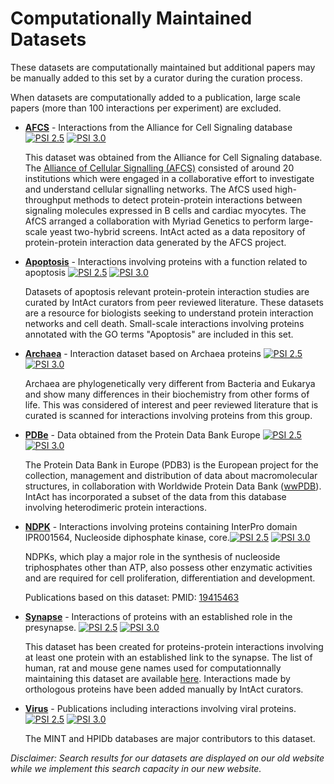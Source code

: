 # Computationally Maintained Datasets

These datasets are computationally maintained but additional papers may be manually added to this set by a curator during the curation process.

When datasets are computationally added to a publication, large scale papers \(more than 100 interactions per experiment\) are excluded.

* [**AFCS**](http://www.ebi.ac.uk/intact/search?query=annot:%22dataset:afcs%22) - Interactions from the Alliance for Cell Signaling database [![PSI 2.5](https://www.ebi.ac.uk/intact/images/psi25.png?conversationContext=7)](https://ftp.ebi.ac.uk/pub/databases/intact/current/psi25/datasets/AFCS.zip) [![PSI 3.0](https://www.ebi.ac.uk/intact/images/psi30.png?conversationContext=7)](https://ftp.ebi.ac.uk/pub/databases/intact/current/psi30/datasets/AFCS.zip)

  This dataset was obtained from the Alliance for Cell Signaling database. The [Alliance of Cellular Signalling (AFCS)](https://www.nature.com/articles/nature01304) consisted of around 20 institutions which were engaged in a collaborative effort to investigate and understand cellular signalling networks. The AfCS used high-throughput methods to detect protein-protein interactions between signaling molecules expressed in B cells and cardiac myocytes. The AfCS arranged a collaboration with Myriad Genetics to perform large-scale yeast two-hybrid screens. IntAct acted as a data repository of protein-protein interaction data generated by the AFCS project.

* [**Apoptosis**](http://www.ebi.ac.uk/intact/search?query=annot:%22dataset:apoptosis%22) - Interactions involving proteins with a function related to apoptosis [![PSI 2.5](https://www.ebi.ac.uk/intact/images/psi25.png?conversationContext=7)](https://ftp.ebi.ac.uk/pub/databases/intact/current/psi25/datasets/Apoptosis.zip) [![PSI 3.0](https://www.ebi.ac.uk/intact/images/psi30.png?conversationContext=7)](https://ftp.ebi.ac.uk/pub/databases/intact/current/psi30/datasets/Apoptosis.zip)

  Datasets of apoptosis relevant protein-protein interaction studies are curated by IntAct curators from peer reviewed literature. These datasets are a resource for biologists seeking to understand protein interaction networks and cell death. Small-scale interactions involving proteins annotated with the GO terms "Apoptosis" are included in this set.

* [**Archaea**](http://www.ebi.ac.uk/intact/search?query=annot:%22dataset:archaea%22) - Interaction dataset based on Archaea proteins [![PSI 2.5](https://www.ebi.ac.uk/intact/images/psi25.png?conversationContext=7)](https://ftp.ebi.ac.uk/pub/databases/intact/current/psi25/datasets/Archaea.zip) [![PSI 3.0](https://www.ebi.ac.uk/intact/images/psi30.png?conversationContext=7)](https://ftp.ebi.ac.uk/pub/databases/intact/current/psi30/datasets/Archaea.zip)

  Archaea are phylogenetically very different from Bacteria and Eukarya and show many differences in their biochemistry from other forms of life. This was considered of interest and peer reviewed literature that is curated is scanned for interactions involving proteins from this group.

* [**PDBe**](http://www.ebi.ac.uk/intact/search?query=annot:%22dataset:pdbe%22) - Data obtained from the Protein Data Bank Europe [![PSI 2.5](https://www.ebi.ac.uk/intact/images/psi25.png?conversationContext=7)](https://ftp.ebi.ac.uk/pub/databases/intact/current/psi25/datasets/MSD.zip) [![PSI 3.0](https://www.ebi.ac.uk/intact/images/psi30.png?conversationContext=7)](https://ftp.ebi.ac.uk/pub/databases/intact/current/psi30/datasets/MSD.zip)

  The Protein Data Bank in Europe \(PDB3\) is the European project for the collection, management and distribution of data about macromolecular structures, in collaboration with Worldwide Protein Data Bank \([wwPDB](http://www.ebi.ac.uk/pdbe/)\). IntAct has incorporated a subset of the data from this database involving heterodimeric protein interactions.

* [**NDPK**](http://www.ebi.ac.uk/intact/search?query=annot:%22dataset:ndpk%22) - Interactions involving proteins containing InterPro domain IPR001564, Nucleoside diphosphate kinase, core.[![PSI 2.5](https://www.ebi.ac.uk/intact/images/psi25.png?conversationContext=7)](https://ftp.ebi.ac.uk/pub/databases/intact/current/psi25/datasets/NDPK.zip) [![PSI 3.0](https://www.ebi.ac.uk/intact/images/psi30.png?conversationContext=7)](https://ftp.ebi.ac.uk/pub/databases/intact/current/psi30/datasets/NDPK.zip)

  NDPKs, which play a major role in the synthesis of nucleoside triphosphates other than ATP, also possess other enzymatic activities and are required for cell proliferation, differentiation and development.

  Publications based on this dataset: PMID: [19415463](http://europepmc.org/article/MED/19415463)

* [**Synapse**](http://www.ebi.ac.uk/intact/search?query=annot:%22dataset:synapse%22) - Interactions of proteins with an established role in the presynapse. [![PSI 2.5](https://www.ebi.ac.uk/intact/images/psi25.png?conversationContext=7)](https://ftp.ebi.ac.uk/pub/databases/intact/current/psi25/datasets/Synapse.zip) [![PSI 3.0](https://www.ebi.ac.uk/intact/images/psi30.png?conversationContext=7)](https://ftp.ebi.ac.uk/pub/databases/intact/current/psi30/datasets/Synapse.zip)

  This dataset has been created for proteins-protein interactions involving at least one protein with an established link to the synapse. The list of human, rat and mouse gene names used for computationnally maintaining this dataset are available [here](ftp://ftp.ebi.ac.uk/pub/databases/intact/current/psi25/datasets/Synapse/misc/gene-names.csv). Interactions made by orthologous proteins have been added manually by IntAct curators.

* [**Virus**](http://www.ebi.ac.uk/intact/search?query=annot:%22dataset:virus%22?conversationContext=7) - Publications including interactions involving viral proteins. [![PSI 2.5](https://www.ebi.ac.uk/intact/images/psi25.png?conversationContext=7)](https://ftp.ebi.ac.uk/pub/databases/intact/current/psi25/datasets/Virus.zip) [![PSI 3.0](https://www.ebi.ac.uk/intact/images/psi30.png?conversationContext=7)](https://ftp.ebi.ac.uk/pub/databases/intact/current/psi30/datasets/Virus.zip)

  The MINT and HPIDb databases are major contributors to this dataset.

_Disclaimer: Search results for our datasets are displayed on our old website while we implement this search capacity in our new website._
